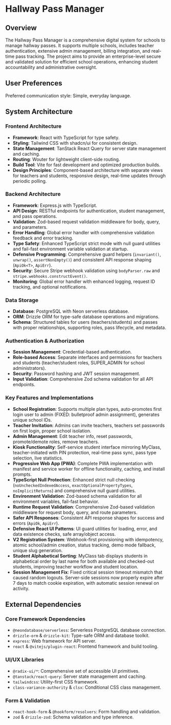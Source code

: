 # Hallway Pass Manager

## Overview
The Hallway Pass Manager is a comprehensive digital system for schools to manage hallway passes. It supports multiple schools, includes teacher authentication, extensive admin management, billing integration, and real-time pass tracking. The project aims to provide an enterprise-level secure and validated solution for efficient school operations, enhancing student accountability and administrative oversight.

## User Preferences
Preferred communication style: Simple, everyday language.

## System Architecture

### Frontend Architecture
- **Framework**: React with TypeScript for type safety.
- **Styling**: Tailwind CSS with shadcn/ui for consistent design.
- **State Management**: TanStack React Query for server state management and caching.
- **Routing**: Wouter for lightweight client-side routing.
- **Build Tool**: Vite for fast development and optimized production builds.
- **Design Principles**: Component-based architecture with separate views for teachers and students, responsive design, real-time updates through periodic polling.

### Backend Architecture
- **Framework**: Express.js with TypeScript.
- **API Design**: RESTful endpoints for authentication, student management, and pass operations.
- **Validation**: Zod-based request validation middleware for body, query, and parameters.
- **Error Handling**: Global error handler with comprehensive validation feedback and error tracking.
- **Type Safety**: Enhanced TypeScript strict mode with null guard utilities and fail-fast environment variable validation at startup.
- **Defensive Programming**: Comprehensive guard helpers (`invariant()`, `unwrap()`, `assertNonEmpty()`) and consistent API response shaping (`ApiOk<T>`, `ApiErr`).
- **Security**: Secure Stripe webhook validation using `bodyParser.raw` and `stripe.webhooks.constructEvent()`.
- **Monitoring**: Global error handler with enhanced logging, request ID tracking, and optional notifications.

### Data Storage
- **Database**: PostgreSQL with Neon serverless database.
- **ORM**: Drizzle ORM for type-safe database operations and migrations.
- **Schema**: Structured tables for users (teachers/students) and passes with proper relationships, supporting roles, pass lifecycle, and metadata.

### Authentication & Authorization
- **Session Management**: Credential-based authentication.
- **Role-based Access**: Separate interfaces and permissions for teachers and students (teacher/student roles, SUPER_ADMIN for school administrators).
- **Security**: Password hashing and JWT session management.
- **Input Validation**: Comprehensive Zod schema validation for all API endpoints.

### Key Features and Implementations
- **School Registration**: Supports multiple plan types, auto-promotes first login user to admin (FIXED: bulletproof admin assignment), generates unique school IDs.
- **Teacher Invitation**: Admins can invite teachers, teachers set passwords on first login, proper school isolation.
- **Admin Management**: Edit teacher info, reset passwords, promote/demote roles, remove teachers.
- **Kiosk Functionality**: Self-service student interface mirroring MyClass, teacher-initiated with PIN protection, real-time pass sync, pass type selection, live statistics.
- **Progressive Web App (PWA)**: Complete PWA implementation with manifest and service worker for offline functionality, caching, and install prompts.
- **TypeScript Null Protection**: Enhanced strict null checking (`noUncheckedIndexedAccess`, `exactOptionalPropertyTypes`, `noImplicitReturns`) and comprehensive null guard utilities.
- **Environment Validation**: Zod-based schema validation for all environment variables, fail-fast behavior.
- **Runtime Request Validation**: Comprehensive Zod-based validation middleware for request body, query, and route parameters.
- **Safer API Responses**: Consistent API response shapes for success and errors (`ApiOk`, `ApiErr`).
- **Defensive React UI Patterns**: UI guard utilities for loading, error, and data existence checks, safe array/object access.
- **V2 Registration System**: Webhook-first provisioning with idempotency, atomic school/admin creation, status tracking, demo mode fallback, unique slug generation.
- **Student Alphabetical Sorting**: MyClass tab displays students in alphabetical order by last name for both available and checked-out students, improving teacher workflow and student location.
- **Session Management Fix**: Fixed critical session timeout mismatch that caused random logouts. Server-side sessions now properly expire after 7 days to match cookie expiration, with automatic session renewal on activity.

## External Dependencies

### Core Framework Dependencies
- `@neondatabase/serverless`: Serverless PostgreSQL database connection.
- `drizzle-orm` & `drizzle-kit`: Type-safe ORM and database toolkit.
- `express`: Web framework for API server.
- `react` & `@vitejs/plugin-react`: Frontend framework and build tooling.

### UI/UX Libraries
- `@radix-ui/*`: Comprehensive set of accessible UI primitives.
- `@tanstack/react-query`: Server state management and caching.
- `tailwindcss`: Utility-first CSS framework.
- `class-variance-authority` & `clsx`: Conditional CSS class management.

### Form & Validation
- `react-hook-form` & `@hookform/resolvers`: Form handling and validation.
- `zod` & `drizzle-zod`: Schema validation and type inference.
```